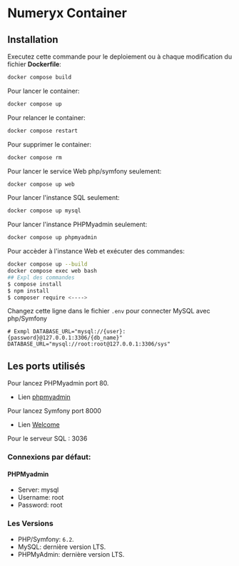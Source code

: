 # Numeryx Container

## Installation

Executez cette commande pour le deploiement ou à chaque modification du fichier **Dockerfile**:
```bash 
docker compose build
```
Pour lancer le container:
```bash
docker compose up
```
Pour relancer le container:
```bash
docker compose restart
```
Pour supprimer le container:
```bash
docker compose rm
```
Pour lancer le service Web php/symfony seulement:
```bash
docker compose up web
```
Pour lancer l'instance SQL seulement:
```bash
docker compose up mysql
```
Pour lancer l'instance PHPMyadmin seulement:
```bash
docker compose up phpmyadmin
```
Pour accèder à l'instance Web et exécuter des commandes:
```bash
docker compose up --build 
docker compose exec web bash
## Expl des commandes
$ compose install
$ npm install
$ composer require <---->
```

Changez cette ligne dans le fichier `.env` pour connecter MySQL avec php/Symfony
```.env
# Exmpl DATABASE_URL="mysql://{user}:{password}@127.0.0.1:3306/{db_name}"
DATABASE_URL="mysql://root:root@127.0.0.1:3306/sys"
```

## Les ports utilisés
Pour lancez PHPMyadmin port 80.
- Lien [phpmyadmin](http://127.0.0.1/)

Pour lancez Symfony port 8000 
- Lien [Welcome](http://127.0.0.1:8000/)

Pour le serveur SQL : 3036
### Connexions par défaut:
#### PHPMyadmin

- Server: mysql
- Username: root
- Password: root

### Les Versions
- PHP/Symfony: `6.2`.
- MySQL: dernière version LTS.
- PHPMyAdmin: dernière version LTS.